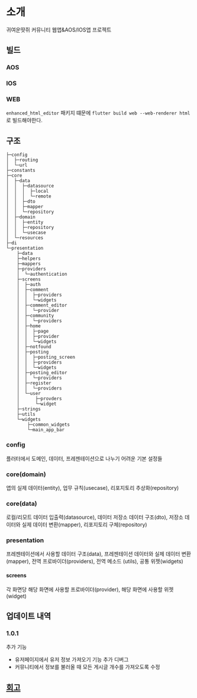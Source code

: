 # 소개
귀여운땃쥐 커뮤니티 웹앱&AOS/IOS앱 프로젝트

## 빌드
### AOS
### IOS
### WEB
`enhanced_html_editor` 패키지 떄문에 `flutter build web --web-renderer html`로 빌드해야한다.

## 구조
```
├─config
│  ├─routing
│  └─url
├─constants
├─core
│  ├─data
│  │  ├─datasource
│  │  │  ├─local
│  │  │  └─remote
│  │  ├─dto
│  │  ├─mapper
│  │  └─repository
│  ├─domain
│  │  ├─entity
│  │  ├─repository
│  │  └─usecase
│  └─resources
├─di
└─presentation
    ├─data
    ├─helpers
    ├─mappers
    ├─providers
    │  └─authentication
    ├─screens
    │  ├─auth
    │  ├─comment
    │  │  ├─providers
    │  │  └─widgets
    │  ├─comment_editor
    │  │  └─provider
    │  ├─community
    │  │  └─providers
    │  ├─home
    │  │  ├─page
    │  │  ├─provider
    │  │  └─widgets
    │  ├─notfound
    │  ├─posting
    │  │  ├─posting_screen
    │  │  ├─providers
    │  │  └─widgets
    │  ├─posting_editor
    │  │  └─providers
    │  ├─register
    │  │  └─providers
    │  └─user
    │      ├─provders
    │      └─widget
    ├─strings
    ├─utils
    └─widgets
        ├─common_widgets
        └─main_app_bar
```
### config
플러터에서 도메인, 데이터, 프레젠테이션으로 나누기 어려운 기본 설정들
### core(domain)
앱의 실제 데이터(entity), 업무 규칙(usecase), 리포지토리 추상화(repository)
### core(data)
로컬/리모트 데이터 입출력(datasource), 데이터 저장소 데이터 구조(dto), 저장소 데이터와 실제 데이터 변환(mapper), 리포지토리 구체(repository)
### presentation
프레젠테이션에서 사용할 데이터 구조(data), 프레젠테이션 데이터와 실제 데이터 변환(mapper), 전역 프로바이더(providers), 전역 메소드 (utils), 공통 위젯(widgets)
#### screens
각 화면당 해당 화면에 사용할 프로바이더(provider), 해당 화면에 사용할 위젯(widget)

## 업데이트 내역
### 1.0.1
추가 기능
- 유저페이지에서 유저 정보 가져오기 기능 추가
디버그
- 커뮤니티에서 정보를 불러올 때 모든 게시글 개수를 가져오도록 수정

## [회고](./log/README.md)